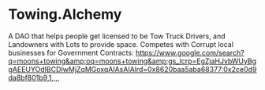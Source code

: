 # Towing.Alchemy
A DAO that helps people get licensed to be Tow Truck Drivers, and Landowners with Lots to provide space. Competes with Corrupt local businesses for Government Contracts: https://www.google.com/search?q=moons+towing&amp;oq=moons+towing&amp;gs_lcrp=EgZjaHJvbWUyBggAEEUYOdIBCDIwMjZqMGoxqAIAsAIAlrd=0x8620baa5aba68377:0x2ce0d9da8bf801b9,1,,,,
